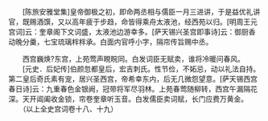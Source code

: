 <!-- { "loadSidebar": true } -->
　　[陈旅安雅堂集]皇帝御极之初，即命两丞相与儒臣一月三进讲，于是益优礼讲官，既赐酒馔，又以高年疲于步趋，命皆得乘舟太液池，经西苑以归。[明周王元宫词]云：奎章阁下文词盛，太液池边游幸多。[萨天锡兴圣宫即事诗]云：御厨香动晚分羹，七宝琉璃柈柈承。白面内官呼小字，隔帘传旨赐中丞。 

　　西宫巍焕?东宫，上苑莺声睍睆同。白发词臣无赋卖，谁将冷暖问春风。 
　　[元史．后妃传]伯颜忽都皇后，宏吉刺氏。性节俭，不妬忌，动以礼法自持。第二皇后奇氏素有宠，居兴圣西宫，帝希幸东内，后无几微怨望意。[萨天锡西宫春日诗]云：九重春色金银阙，冠带将军尽羽林。上苑春莺随柳转，西宫午漏隔花深。天开阊阖收金锁，帘卷奎章听玉音。白发儒臣卖词赋，长门应费万黄金。 
　　（以上全史宫词卷十八、十九）
